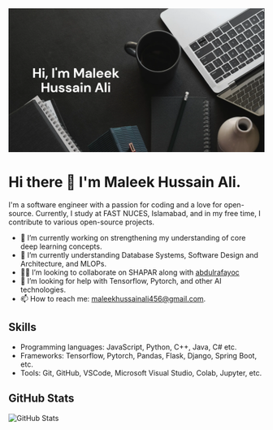 <img src= "github-readme-picture.png" alt= "github-profile-picture">

# Hi there 👋 I'm Maleek Hussain Ali. 

<p>I'm a software engineer with a passion for coding and a love for open-source. Currently, I study at FAST NUCES, Islamabad, and in my free time, I contribute to various open-source projects.</p>


- 🔭 I’m currently working on strengthening my understanding of core deep learning concepts.
- 🌱 I’m currently understanding Database Systems, Software Design and Architecture, and MLOPs.
- 👨‍💻 I’m looking to collaborate on SHAPAR along with [abdulrafayoc](https://github.com/abdulrafayoc)
- 🤔 I’m looking for help with Tensorflow, Pytorch, and other AI technologies.
- 📫 How to reach me: maleekhussainali456@gmail.com.

<h2>Skills</h2>
<ul>
  <li>Programming languages: JavaScript, Python, C++, Java, C# etc.</li>
  <li>Frameworks: Tensorflow, Pytorch, Pandas, Flask, Django, Spring Boot, etc.</li>
  <li>Tools: Git, GitHub, VSCode, Microsoft Visual Studio, Colab, Jupyter, etc. </li>
</ul>

<h2>GitHub Stats</h2>
<p>
  <img src="https://github-readme-stats.vercel.app/api?username=MaleekNoob&show_icons=true&theme=radical" alt="GitHub Stats">
</p>
